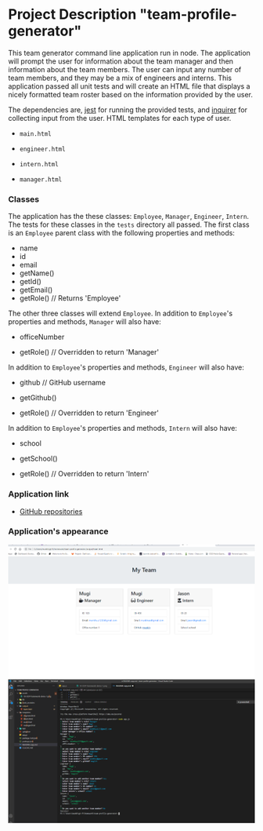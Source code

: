 # Project Description "team-profile-generator" 

This team generator command line application run in node. The application will prompt the user for information about the team manager and then information about the team members. The user can input any number of team members, and they may be a mix of engineers and interns. This application passed all unit tests and  will create an HTML file that displays a nicely formatted team roster based on the information provided by the user. 

The dependencies are, [jest](https://jestjs.io/) for running the provided tests, and [inquirer](https://www.npmjs.com/package/inquirer) for collecting input from the user.
 HTML templates for each type of user.

  * `main.html`

  * `engineer.html`
  
  * `intern.html`
  
  * `manager.html`

### Classes
The application has the these classes: `Employee`, `Manager`, `Engineer`,
`Intern`. The tests for these classes in the `tests` directory  all passed.
The first class is an `Employee` parent class with the following properties and
methods:

  * name
  * id
  * email
  * getName()
  * getId()
  * getEmail()
  * getRole() // Returns 'Employee'

The other three classes will extend `Employee`. 
In addition to `Employee`'s properties and methods, `Manager` will also have:

  * officeNumber

  * getRole() // Overridden to return 'Manager'

In addition to `Employee`'s properties and methods, `Engineer` will also have:

  * github  // GitHub username

  * getGithub()

  * getRole() // Overridden to return 'Engineer'

In addition to `Employee`'s properties and methods, `Intern` will also have:

  * school 

  * getSchool()

  * getRole() // Overridden to return 'Intern'


### Application link

* [GitHub repositories](https://github.com/mugich/team-profile-generator)


### Application's appearance
![screenshot](./assets/team-pro.png)
![screenshot](./assets/team-profile.png)